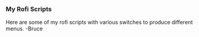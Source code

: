### My Rofi Scripts
Here are some of my rofi scripts with various switches to produce different menus. -Bruce
